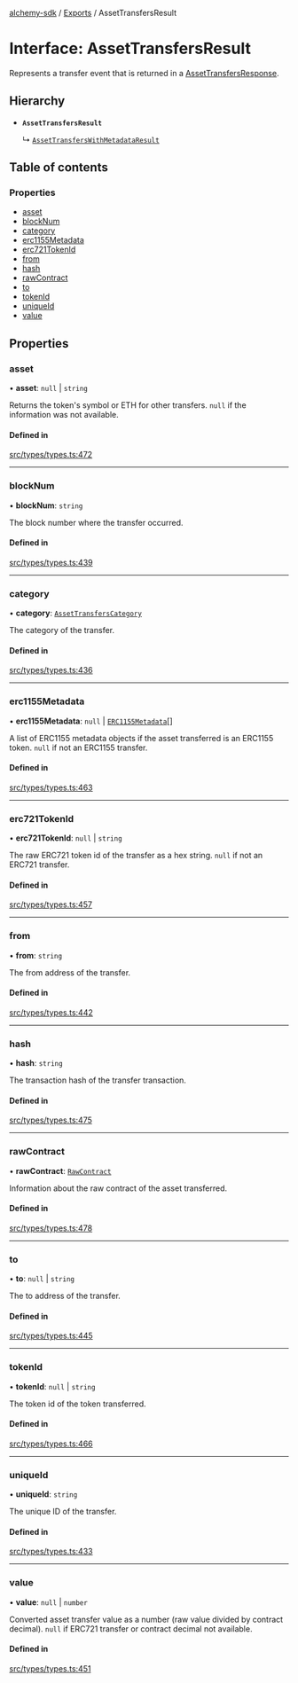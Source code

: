 [alchemy-sdk](../README.md) / [Exports](../modules.md) / AssetTransfersResult

# Interface: AssetTransfersResult

Represents a transfer event that is returned in a [AssetTransfersResponse](AssetTransfersResponse.md).

## Hierarchy

- **`AssetTransfersResult`**

  ↳ [`AssetTransfersWithMetadataResult`](AssetTransfersWithMetadataResult.md)

## Table of contents

### Properties

- [asset](AssetTransfersResult.md#asset)
- [blockNum](AssetTransfersResult.md#blocknum)
- [category](AssetTransfersResult.md#category)
- [erc1155Metadata](AssetTransfersResult.md#erc1155metadata)
- [erc721TokenId](AssetTransfersResult.md#erc721tokenid)
- [from](AssetTransfersResult.md#from)
- [hash](AssetTransfersResult.md#hash)
- [rawContract](AssetTransfersResult.md#rawcontract)
- [to](AssetTransfersResult.md#to)
- [tokenId](AssetTransfersResult.md#tokenid)
- [uniqueId](AssetTransfersResult.md#uniqueid)
- [value](AssetTransfersResult.md#value)

## Properties

### asset

• **asset**: ``null`` \| `string`

Returns the token's symbol or ETH for other transfers. `null` if the
information was not available.

#### Defined in

[src/types/types.ts:472](https://github.com/alchemyplatform/alchemy-sdk-js/blob/e62e5c7/src/types/types.ts#L472)

___

### blockNum

• **blockNum**: `string`

The block number where the transfer occurred.

#### Defined in

[src/types/types.ts:439](https://github.com/alchemyplatform/alchemy-sdk-js/blob/e62e5c7/src/types/types.ts#L439)

___

### category

• **category**: [`AssetTransfersCategory`](../enums/AssetTransfersCategory.md)

The category of the transfer.

#### Defined in

[src/types/types.ts:436](https://github.com/alchemyplatform/alchemy-sdk-js/blob/e62e5c7/src/types/types.ts#L436)

___

### erc1155Metadata

• **erc1155Metadata**: ``null`` \| [`ERC1155Metadata`](ERC1155Metadata.md)[]

A list of ERC1155 metadata objects if the asset transferred is an ERC1155
token. `null` if not an ERC1155 transfer.

#### Defined in

[src/types/types.ts:463](https://github.com/alchemyplatform/alchemy-sdk-js/blob/e62e5c7/src/types/types.ts#L463)

___

### erc721TokenId

• **erc721TokenId**: ``null`` \| `string`

The raw ERC721 token id of the transfer as a hex string. `null` if not an
ERC721 transfer.

#### Defined in

[src/types/types.ts:457](https://github.com/alchemyplatform/alchemy-sdk-js/blob/e62e5c7/src/types/types.ts#L457)

___

### from

• **from**: `string`

The from address of the transfer.

#### Defined in

[src/types/types.ts:442](https://github.com/alchemyplatform/alchemy-sdk-js/blob/e62e5c7/src/types/types.ts#L442)

___

### hash

• **hash**: `string`

The transaction hash of the transfer transaction.

#### Defined in

[src/types/types.ts:475](https://github.com/alchemyplatform/alchemy-sdk-js/blob/e62e5c7/src/types/types.ts#L475)

___

### rawContract

• **rawContract**: [`RawContract`](RawContract.md)

Information about the raw contract of the asset transferred.

#### Defined in

[src/types/types.ts:478](https://github.com/alchemyplatform/alchemy-sdk-js/blob/e62e5c7/src/types/types.ts#L478)

___

### to

• **to**: ``null`` \| `string`

The to address of the transfer.

#### Defined in

[src/types/types.ts:445](https://github.com/alchemyplatform/alchemy-sdk-js/blob/e62e5c7/src/types/types.ts#L445)

___

### tokenId

• **tokenId**: ``null`` \| `string`

The token id of the token transferred.

#### Defined in

[src/types/types.ts:466](https://github.com/alchemyplatform/alchemy-sdk-js/blob/e62e5c7/src/types/types.ts#L466)

___

### uniqueId

• **uniqueId**: `string`

The unique ID of the transfer.

#### Defined in

[src/types/types.ts:433](https://github.com/alchemyplatform/alchemy-sdk-js/blob/e62e5c7/src/types/types.ts#L433)

___

### value

• **value**: ``null`` \| `number`

Converted asset transfer value as a number (raw value divided by contract
decimal). `null` if ERC721 transfer or contract decimal not available.

#### Defined in

[src/types/types.ts:451](https://github.com/alchemyplatform/alchemy-sdk-js/blob/e62e5c7/src/types/types.ts#L451)

